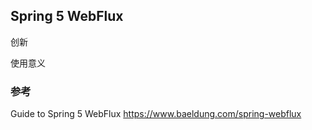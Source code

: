 ## Spring 5 WebFlux



创新

使用意义

### 参考

Guide to Spring 5 WebFlux https://www.baeldung.com/spring-webflux